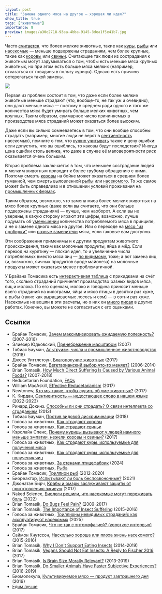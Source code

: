 ```yaml
---
layout: post
title: "Замена одного мяса на другое — хорошая ли идея?"
show_title: true
tags: ["животные"]
importance: 8
preview: images/a30c2718-93aa-4bba-9145-8dea1f5e41b7.jpg
---
```

Часто [считается](https://effective-vegan.livejournal.com/4866.html), что более мелкие животные, такие как [куры](https://voicesforanimals.ru/why/chickens/broilers), [рыбы](https://voicesforanimals.ru/food/fish) или [насекомые](https://habr.com/ru/articles/553074/) — меньше подвержены страданиям, чем более крупные, такие как [коровы](https://voicesforanimals.ru/why/cattle) или [свиньи](https://voicesforanimals.ru/why/pigs). Считающие так люди из сострадания к животным могут задумываться о том, чтобы есть меньше мяса крупных животных, но при этом есть больше мяса мелких (например, отказаться от говядины в пользу курицы). Однако есть причины остерегаться такой замены.

<img src="images/a30c2718-93aa-4bba-9145-8dea1f5e41b7.jpg"/>

Первая из проблем состоит в том, что даже если более мелкие животные меньше страдают (что, вообще-то, не так уж и очевидно), они дают меньше мяса — поэтому в среднем ради одного и того же количества мяса будет умирать больше мелких животных, чем крупных. Таким образом, суммарное число причиняемых в производстве мяса страданий может оказаться более высоким.

Даже если вы сильно сомневаетесь в том, что они вообще способны страдать (например, многие люди не верят в [сентиентность](https://kkirdan.github.io/blog/466.html) насекомых), помните о том, что [нужно учитывать](https://reducingsuffering.github.io/brian-tomasik-why-maximize-expected-value.html) также и цену ошибки: если допустить, что вы ошиблись, то каковы будут последствия? Иногда цена ошибки столь велика, что даже в случае её маловероятности риск оказывается очень большим.

Вторая проблема заключается в том, что меньшее сострадание людей к мелким животным приводит к более грубому обращению с ними. Поэтому смерть [коровы](https://voicesforanimals.ru/why/cattle) на бойне может оказаться в среднем более гуманной, чем смерть выловленной [рыбы](https://voicesforanimals.ru/food/fish) или [насекомого](https://reducingsuffering.github.io/brian-tomasik-whats-wrong-with-entomophagy-a-short-interview.html). То же самое может быть справедливо и в отношении условий проживания на [промышленных фермах](https://reducingsuffering.github.io/tobias-baumann-altruism-numbers-and-factory-farms.html).

Таким образом, возможно, что замена мяса более мелких животных на мясо более крупных (даже если вы считаете, что они больше подвержены страданиям) — лучше, чем наоборот. А если вы не уверены, в какую сторону играют эти цифры, возможно, лучше подумать об [уменьшении](https://www.reducetarian.org/) количества потребляемого мяса в принципе, а не о замене одного мяса на другое. Или о переходе на [мясо "из пробирки"](https://biomolecula.ru/articles/kultiviruemoe-miaso-produkt-zavtrashnego-dnia) или [разные заменители](https://vk.com/eatingbetter) мяса, если таковые вам доступны.

Эти соображения применимы и к другим продуктам животного происхождения, таким как молочные продукты, яйца и мёд. Если переход на курятину — плохая идея, то и увеличение числа потребляемых вместо мяса яиц — [по видимому](https://voicesforanimals.ru/why/chickens/hens), тоже; а вот замена яиц (и, возможно, яичных продуктов вроде майонеза) на молочные продукты может оказаться менее проблематичной.

У Брайана Томасика есть [интерактивная таблица](https://reducing-suffering.org/how-much-direct-suffering-is-caused-by-various-animal-foods/) с прикидками на счёт того, сколько страданий причиняет производство разных видов мяса, яиц и молока. По его оценкам, молоко и говядина приносит меньше всего страданий на килограмм, яйца и мясо птицы в десятки раз хуже, а рыбы (такие как выращиваемые лосось и сом) — в сотни раз хуже. Насекомые не вошли в эти расчеты, но о них он [много](https://reducing-suffering.org/why-i-dont-support-eating-insects/) [писал](https://reducing-suffering.org/vegans-should-not-eat-insects-a-reply-to-fischer-2016/) в других работах. Конечно, вы можете не согласиться с его оценками.

## Ссылки

- Брайан Томасик, [Зачем максимизировать ожидаемую полезность?](https://reducingsuffering.github.io/brian-tomasik-why-maximize-expected-value.html) (2007-2016)
- Элиезер Юдковский, [Пренебрежение масштабом](https://lesswrong.ru/w/%D0%9F%D1%80%D0%B5%D0%BD%D0%B5%D0%B1%D1%80%D0%B5%D0%B6%D0%B5%D0%BD%D0%B8%D0%B5_%D0%BC%D0%B0%D1%81%D1%88%D1%82%D0%B0%D0%B1%D0%BE%D0%BC)
 (2007)
- Тобиас Бауман, [Альтруизм, числа и промышленное животноводство](https://reducingsuffering.github.io/tobias-baumann-altruism-numbers-and-factory-farms.html) (2018)
- Джесс Уиттлстоун, [Благополучие животных](https://ea-ru.org/articles/animal-welfare) (2017)
- Брайан Томасик, [Вегетарианский выбор что-то меняет?](https://reducingsuffering.github.io/brian-tomasik-does-vegetarianism-make-a-difference.html) (2006-2014)
- Brian Tomasik, [How Much Direct Suffering Is Caused by Various Animal Foods?](https://reducing-suffering.org/how-much-direct-suffering-is-caused-by-various-animal-foods/) (2007-2018)
- Reducetarian Foundation, [FAQs](https://www.reducetarian.org/faq)
- William MacAskill, [Effective Reducetarianism](https://ora.ox.ac.uk/objects/uuid:23a1d45a-50a8-4550-bc61-a08205dc6622/files/mf81bad5c1e62b49db0083cfa8e18d353) (2017)
- Newtonew, [Кто мы такие, чтобы судить об уме животных?](https://web.archive.org/web/20230608152626/https://newtonew.com/science/kto-my-takie-chtoby-sudit-ob-ume-zhivotnyh) (2017)
- К. Кирдан, [Cентиентность — недостающее слово в нашем языке](https://kkirdan.github.io/blog/466.html) (2022-2023)
- Ричард Докинз. [Способны ли они страдать? О связи интеллекта со страданием](https://reducingsuffering.github.io/richard-dawkins-but-can-they-suffer.html) (2013)
- Тобиас Бауман, [Против видовой дискриминации](https://reducingsuffering.github.io/tobias-baumann-the-case-against-speciesism.html) (2018)
- Голоса за животных, [Как страдают коровы](https://voicesforanimals.ru/why/cattle)
- Голоса за животных, [Как страдают свиньи](https://voicesforanimals.ru/why/pigs)
- Кэролайн Спенс, [Почему курицы вызывают у людей намного меньше эмпатии, нежели коровы и свиньи?](https://effective-vegan.livejournal.com/4866.html) (2017)
- Голоса за животных, [Как страдают куры, используемые для получения мяса](https://voicesforanimals.ru/why/chickens/broilers)
- Голоса за животных, [Как страдают куры, используемые для получения яиц](https://voicesforanimals.ru/why/chickens/hens)
- Голоса за животных, [За стенами птицефабрик](https://www.youtube.com/watch?v=hl2M5RJvZ7o) (2024)
- Голоса за животных, [Рыба](https://voicesforanimals.ru/food/fish)
- Брайан Томасик, [Триллион рыб](https://reducingsuffering.github.io/brian-tomasik-one-trillion-fish.html) (2012-2020)
- Биореактор, [Испытывают ли боль беспозвоночные?](https://habr.com/ru/articles/553074/) (2021)
- Джонатан Бирч, [Крабы и омары заслуживают защиты от приготовлению вживую](https://theidealist.ru/crabpain/) (2017)
- Naked Science, [Биологи решили, что насекомые могут переживать боль](https://naked-science.ru/article/biology/nasekomye-mogut-perezhivat-bol) (2022)
- Brian Tomasik, [Do Bugs Feel Pain?](https://reducing-suffering.org/do-bugs-feel-pain/) (2009-2017)
- Brian Tomasik, [The Importance of Insect Suffering](https://reducing-suffering.org/the-importance-of-insect-suffering/) (2015-2016)
- Голоса за животных, [Триллионы невидимых страданий: как эксплуатируют насекомых](https://vk.com/wall-199052526_785) (2025)
- Брайан Томасик, [Что не так с энтомофагией? (короткое интервью)](https://reducingsuffering.github.io/brian-tomasik-whats-wrong-with-entomophagy-a-short-interview.html) (2017)
- Саймон Кнутссон, [Насколько хороша или плоха жизнь насекомого?](https://reducingsuffering.github.io/simon-knutsson-how-good-or-bad-is-the-life-of-an-insect.html) (2015-2016)
- Brian Tomasik, [Why I Don't Support Eating Insects](https://reducing-suffering.org/why-i-dont-support-eating-insects/) (2014-2019)
- Brian Tomasik, [Vegans Should Not Eat Insects: A Reply to Fischer 2016](https://reducing-suffering.org/vegans-should-not-eat-insects-a-reply-to-fischer-2016/) (2017)
- Brian Tomasik, [Is Brain Size Morally Relevant?](https://reducing-suffering.org/is-brain-size-morally-relevant/) (2013-2019)
- Brian Tomasik, [Do Smaller Animals Have Faster Subjective Experiences?](https://reducing-suffering.org/small-animals-clock-speed/) (2016-2019)
- Биомолекула, [Культивируемое мясо — продукт завтрашнего дня](https://biomolecula.ru/articles/kultiviruemoe-miaso-produkt-zavtrashnego-dnia) (2019)
- [Едим лучше](https://vk.com/eatingbetter)
